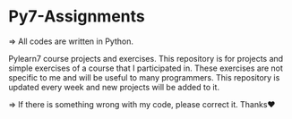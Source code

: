 # Py7-Assignments
=> All codes are written in Python.

Pylearn7 course projects and exercises.
This repository is for projects and simple exercises of a course that I participated in.
These exercises are not specific to me and will be useful to many programmers.
This repository is updated every week and new projects will be added to it.

=> If there is something wrong with my code, please correct it.
Thanks❤

